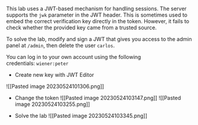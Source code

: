 
This lab uses a JWT-based mechanism for handling sessions. The server supports the `jwk` parameter in the JWT header. This is sometimes used to embed the correct verification key directly in the token. However, it fails to check whether the provided key came from a trusted source.

To solve the lab, modify and sign a JWT that gives you access to the admin panel at `/admin`, then delete the user `carlos`.

You can log in to your own account using the following credentials: `wiener:peter`

* Create new key with JWT Editor

![[Pasted image 20230524101306.png]]

* Change the token
![[Pasted image 20230524103147.png]]
![[Pasted image 20230524103255.png]]

* Solve the lab
![[Pasted image 20230524103345.png]]



